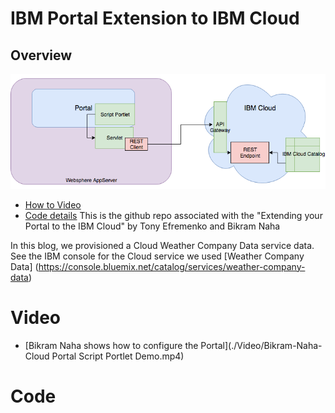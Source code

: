 # IBM Portal Extension to IBM Cloud
## Overview

![Overview Picture](./diagrams/PortalOverview.png "Solution overview")
 - [How to Video](#video)
 - [Code details](#code)
 This is the github repo associated with the "Extending your Portal to the IBM Cloud"
        by Tony Efremenko and Bikram Naha

 In this blog, we provisioned a Cloud Weather Company Data service data.  See the IBM console for the Cloud service we used [Weather Company Data] (https://console.bluemix.net/catalog/services/weather-company-data)

# Video
- [Bikram Naha shows how to configure the Portal](./Video/Bikram-Naha-Cloud Portal Script Portlet Demo.mp4)

# Code
